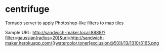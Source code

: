 centrifuge
==========

Tornado server to apply Photoshop-like filters to map tiles

Sample URL:
http://sandwich-maker.local:8888/?filter=gaussian(radius=20)&url=http://sandwich-maker.herokuapp.com/((watercolor,toner[exclusion@50])/13/1310/3165.png
